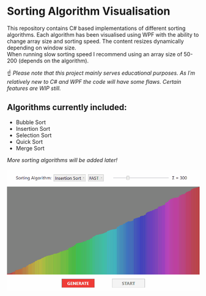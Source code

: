 # Sorting Algorithm Visualisation
This repository contains C# based implementations of different sorting algorithms. Each algorithm has been visualised using WPF with the ability to change array size and sorting speed. The content resizes dynamically depending on window size.\
When running slow sorting speed I recommend using an array size of 50-200 (depends on the algorithm).


☝ *Please note that this project mainly serves educational purposes. As I´m relatively new to C# and WPF the code will have some flaws. Certain features are WIP still.*

## Algorithms currently included:

* Bubble Sort
* Insertion Sort
* Selection Sort
* Quick Sort
* Merge Sort

*More sorting algorithms will be added later!*\
\
![Example Gif](/Images/SortingVisualiser.gif)
